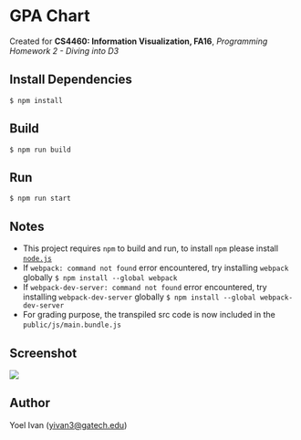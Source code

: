 # GPA Chart
Created for **CS4460: Information Visualization, FA16**, *Programming Homework 2 - Diving into D3*

## Install Dependencies
`$ npm install`

## Build
`$ npm run build`

## Run
`$ npm run start`

## Notes
+ This project requires `npm` to build and run, to install `npm` please install <a href="https://nodejs.org/en/">`node.js`</a>
+ If `webpack: command not found` error encountered, try installing `webpack` globally
`$ npm install --global webpack`
+ If `webpack-dev-server: command not found` error encountered, try installing `webpack-dev-server` globally
`$ npm install --global webpack-dev-server`
+ For grading purpose, the transpiled src code is now included in the `public/js/main.bundle.js`

## Screenshot
<img src="https://github.gatech.edu/raw/yivan3/cs-4460-fall-16/master/PHW2/Screenies.PNG?token=AAAJj7tnfW1ybhM0DSUQwHUpzwkSAfBEks5X0hjSwA%3D%3D"></img>

## Author
Yoel Ivan (<a href="mailto:yivan3@gatech.edu">yivan3@gatech.edu</a>)
